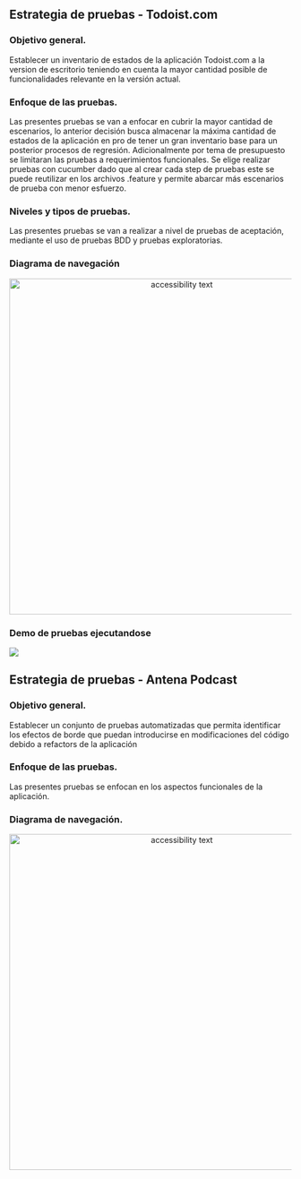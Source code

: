 ## Estrategia de pruebas - Todoist.com

### Objetivo general.
Establecer un inventario de estados de la aplicación Todoist.com a la version de escritorio teniendo en cuenta la mayor cantidad posible de funcionalidades relevante en la versión actual.
### Enfoque de las pruebas.
Las presentes pruebas se van a enfocar en cubrir la mayor cantidad de escenarios, lo anterior decisión busca almacenar la máxima cantidad de estados de la aplicación en pro de tener un gran inventario base para un posterior procesos de regresión. Adicionalmente por tema de presupuesto se limitaran las pruebas a requerimientos funcionales.
Se elige realizar pruebas con cucumber dado que al crear cada step  de pruebas este se puede reutilizar en los archivos .feature y permite abarcar más escenarios de prueba con menor esfuerzo.
### Niveles y tipos de pruebas.
Las presentes pruebas se van a realizar a nivel de pruebas de aceptación, mediante el uso de pruebas BDD y pruebas exploratorias.

### Diagrama de navegación

<p align="center">
  <img src="navegación.PNG" width="600" alt="accessibility text">
</p>

### Demo de pruebas ejecutandose
![](Todoist.com.gif)


## Estrategia de pruebas - Antena Podcast

### Objetivo general.
Establecer un conjunto de pruebas automatizadas que permita identificar los efectos de borde que puedan introducirse en modificaciones del código debido a refactors de la aplicación

### Enfoque de las pruebas.
Las presentes pruebas se enfocan en los aspectos funcionales de la aplicación.

### Diagrama de navegación.
<p align="center">
  <img src="AntenaPodcastNavegación.PNG" width="600" alt="accessibility text">
</p>

